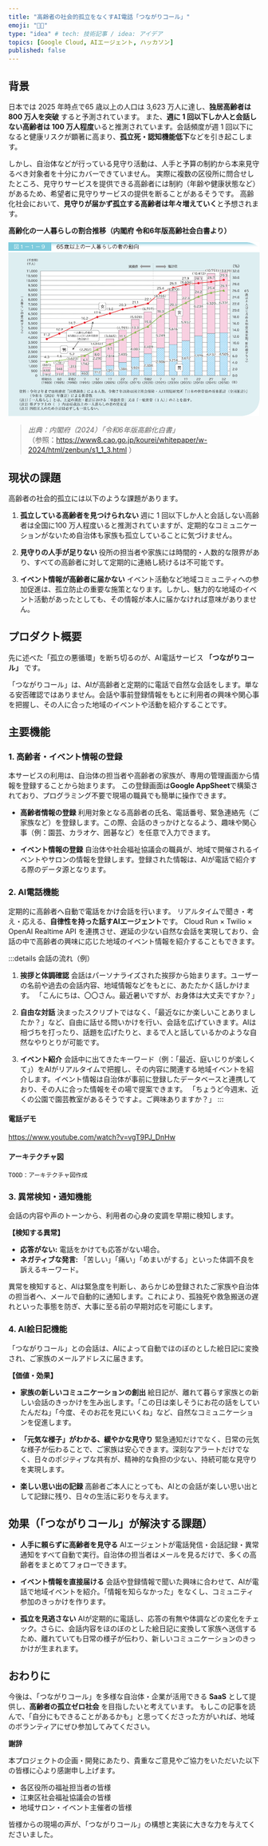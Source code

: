 ```yaml
---
title: "高齢者の社会的孤立をなくすAI電話「つながりコール」"
emoji: "🧑‍🦳"
type: "idea" # tech: 技術記事 / idea: アイデア
topics: [Google Cloud, AIエージェント, ハッカソン]
published: false
---
```



## 背景

日本では 2025 年時点で65 歳以上の人口は 3,623 万人に達し、**独居高齢者は 800 万人を突破** すると予測されています。
また、**週に 1 回以下しか人と会話しない高齢者は 100 万人程度**いると推測されています。会話頻度が週 1 回以下になると健康リスクが顕著に高まり、**孤立死・認知機能低下**などを引き起こします。

しかし、自治体などが行っている見守り活動は、人手と予算の制約から本来見守るべき対象者を十分にカバーできていません。
実際に複数の区役所に問合せしたところ、見守りサービスを提供できる高齢者には制約（年齢や健康状態など）があるため、希望者に見守りサービスの提供を断ることがあるそうです。
高齢化社会において、**見守りが届かず孤立する高齢者は年々増えていく**と予想されます。

**高齢化の一人暮らしの割合推移（内閣府 令和6年版高齢社会白書より）**

![](/images/elderly_single_living_trend_65plus.gif)

> *出典：内閣府（2024）「令和6年版高齢化白書」*  
> （参照：https://www8.cao.go.jp/kourei/whitepaper/w-2024/html/zenbun/s1_1_3.html ）

## 現状の課題

高齢者の社会的孤立には以下のような課題があります。

1.  **孤立している高齢者を見つけられない**
    週に 1 回以下しか人と会話しない高齢者は全国に100 万人程度いると推測されていますが、定期的なコミュニケーションがないため自治体も家族も孤立していることに気づけません。

2.  **見守りの人手が足りない**
    役所の担当者や家族には時間的・人数的な限界があり、すべての高齢者に対して定期的に連絡し続けるは不可能です。

3.  **イベント情報が高齢者に届かない**
    イベント活動など地域コミュニティへの参加促進は、孤立防止の重要な施策となります。しかし、魅力的な地域のイベント活動があったとしても、その情報が本人に届かなければ意味がありません。


## プロダクト概要

先に述べた「孤立の悪循環」を断ち切るのが、AI電話サービス **「つながりコール」** です。

「つながりコール」は、AIが高齢者と定期的に電話で自然な会話をします。単なる安否確認ではありません。会話や事前登録情報をもとに利用者の興味や関心事を把握し、その人に合った地域のイベントや活動を紹介することです。


## 主要機能

### 1. 高齢者・イベント情報の登録

本サービスの利用は、自治体の担当者や高齢者の家族が、専用の管理画面から情報を登録することから始まります。
この登録画面は**Google AppSheet**で構築されており、プログラミング不要で現場の職員でも簡単に操作できます。

*   **高齢者情報の登録**
    利用対象となる高齢者の氏名、電話番号、緊急連絡先（ご家族など）を登録します。この際、会話のきっかけとなるよう、趣味や関心事（例：園芸、カラオケ、囲碁など）を任意で入力できます。

*   **イベント情報の登録**
    自治体や社会福祉協議会の職員が、地域で開催されるイベントやサロンの情報を登録します。登録された情報は、AIが電話で紹介する際のデータ源となります。

### 2. AI電話機能

定期的に高齢者へ自動で電話をかけ会話を行います。
リアルタイムで聞き・考え・応える、**自律性を持った話すAIエージェント**です。
Cloud Run × Twilio × OpenAI Realtime API を連携させ、遅延の少ない自然な会話を実現しており、会話の中で高齢者の興味に応じた地域のイベント情報を紹介することもできます。

:::details 会話の流れ（例）
1. **挨拶と体調確認**
   会話はパーソナライズされた挨拶から始まります。ユーザーの名前や過去の会話内容、地域情報などをもとに、あたたかく話しかけます。
   「こんにちは、〇〇さん。最近暑いですが、お身体は大丈夫ですか？」

2. **自由な対話**
   決まったスクリプトではなく、「最近なにか楽しいことありましたか？」など、自由に話せる問いかけを行い、会話を広げていきます。AIは相づちを打ったり、話題を広げたりと、まるで人と話しているかのような自然なやりとりが可能です。

3. **イベント紹介**
   会話中に出てきたキーワード（例：「最近、庭いじりが楽しくて」）をAIがリアルタイムで把握し、その内容に関連する地域イベントを紹介します。イベント情報は自治体が事前に登録したデータベースと連携しており、その人に合った情報をその場で提案できます。
   「ちょうど今週末、近くの公園で園芸教室があるそうですよ。ご興味ありますか？」
:::

#### 電話デモ
https://www.youtube.com/watch?v=vgT9PJ_DnHw

#### アーキテクチャ図

`TOOD：アーキテクチャ図作成`

### 3. 異常検知・通知機能

会話の内容や声のトーンから、利用者の心身の変調を早期に検知します。

**【検知する異常】**

*   **応答がない:** 電話をかけても応答がない場合。
*   **ネガティブな発言:** 「苦しい」「痛い」「めまいがする」といった体調不良を訴えるキーワード。

異常を検知すると、AIは緊急度を判断し、あらかじめ登録されたご家族や自治体の担当者へ、メールで自動的に通知します。これにより、孤独死や救急搬送の遅れといった事態を防ぎ、大事に至る前の早期対応を可能にします。

### 4. AI絵日記機能

「つながりコール」との会話は、AIによって自動でほのぼのとした絵日記に変換され、ご家族のメールアドレスに届きます。

**【価値・効果】**

*   **家族の新しいコミュニケーションの創出**
    絵日記が、離れて暮らす家族との新しい会話のきっかけを生み出します。「この日は楽しそうにお花の話をしていたんだね」「今度、そのお花を見にいくね」など、自然なコミュニケーションを促進します。

*   **「元気な様子」がわかる、緩やかな見守り**
    緊急通知だけでなく、日常の元気な様子が伝わることで、ご家族は安心できます。深刻なアラートだけでなく、日々のポジティブな共有が、精神的な負担の少ない、持続可能な見守りを実現します。

*   **楽しい思い出の記録**
    高齢者ご本人にとっても、AIとの会話が楽しい思い出として記録に残り、日々の生活に彩りを与えます。


## 効果（「つながりコール」が解決する課題）

* **人手に頼らずに高齢者を見守る**
    AIエージェントが電話発信・会話記録・異常通知をすべて自動で実行。自治体の担当者はメールを見るだけで、多くの高齢者をまとめてフォローできます。

* **イベント情報を直接届ける**
    会話や登録情報で聞いた興味に合わせて、AIが電話で地域イベントを紹介。「情報を知らなかった」をなくし、コミュニティ参加のきっかけを作ります。

* **孤立を見逃さない**
    AIが定期的に電話し、応答の有無や体調などの変化をチェック。さらに、会話内容をほのぼのとした絵日記に変換して家族へ送信するため、離れていても日常の様子が伝わり、新しいコミュニケーションのきっかけが生まれます。


## おわりに

今後は、「つながりコール」を多様な自治体・企業が活用できる **SaaS** として提供し、**高齢者の孤立ゼロ社会** を目指したいと考えています。
もしこの記事を読んで、「自分にもできることがあるかも」と思ってくださった方がいれば、地域のボランティアにぜひ参加してみてください。

**謝辞**

本プロジェクトの企画・開発にあたり、貴重なご意見やご協力をいただいた以下の皆様に心より感謝申し上げます。

* 各区役所の福祉担当者の皆様
* 江東区社会福祉協議会の皆様
* 地域サロン・イベント主催者の皆様

皆様からの現場の声が、「つながりコール」の構想と実装に大きな力を与えてくださいました。